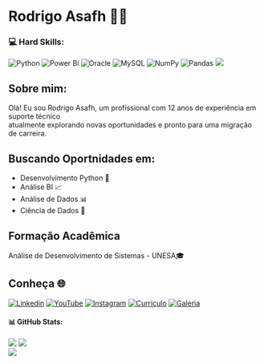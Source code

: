 # Rodrigo Asafh 👨‍💻
### 💻 Hard Skills:
![Python](https://img.shields.io/badge/python-3670A0?style=for-the-badge&logo=python&logoColor=ffdd54)
![Power Bi](https://img.shields.io/badge/power_bi-F2C811?style=for-the-badge&logo=powerbi&logoColor=black)
![Oracle](https://img.shields.io/badge/Oracle-F80000?style=for-the-badge&logo=oracle&logoColor=white)
![MySQL](https://img.shields.io/badge/mysql-%2300000f.svg?style=for-the-badge&logo=mysql&logoColor=white)
![NumPy](https://img.shields.io/badge/numpy-%23013243.svg?style=for-the-badge&logo=numpy&logoColor=white)
![Pandas](https://img.shields.io/badge/pandas-%23150458.svg?style=for-the-badge&logo=pandas&logoColor=white)
[![](https://visitcount.itsvg.in/api?id=rasafhdev&icon=0&color=12)](https://visitcount.itsvg.in)

## Sobre mim:
Olá! Eu sou Rodrigo Asafh, um profissional com 12 anos de experiência em suporte técnico<br>atualmente explorando novas oportunidades e pronto para uma migração de carreira.<br>

## Buscando Oportnidades em:
* Desenvolvimento Python 🐍
* Análise BI 📈
* Análise de Dados 📊
* Ciência de Dados 🧪

## Formação Acadêmica
Análise de Desenvolvimento de Sistemas - UNESA🎓

## Conheça 🌐
[![Linkedin](https://img.shields.io/badge/linkedin-blue?style=for-the-badge&logo=linkedin)](https://linkedin.com/in/rodrigoasafh/) 
[![YouTube](https://img.shields.io/badge/youtube-%23FF0000?style=for-the-badge&logo=youtube&logoColor=white)](https://youtube.com/@UmDevDesempregado) 
[![Instagram](https://img.shields.io/badge/instagram-%23DF683D?style=for-the-badge&logo=Instagram&logoColor=white)](https://instagram.com/umdevdesempregado/) 
[![Curriculo](https://img.shields.io/badge/Curriculo-black?style=for-the-badge&logo=google%20drive)](https://drive.google.com/uc?export=download&id=1oMeMxmJwdDIIcg-e1cCDJDRh83Uh3_1R) 
[![Galeria](https://img.shields.io/badge/Galeria%20de%20Certificados-%23013243?style=for-the-badge&logo=Google%20Photos&logoColor=white)](https://drive.google.com/drive/folders/1xLWiXPIXju7-Aesnj9-rG8kn54f89Q2Y?usp=sharing)


#### 📊 GitHub Stats:
![](https://github-readme-stats.vercel.app/api?username=rasafhdev&theme=dark&hide_border=false&include_all_commits=true&count_private=true)
![](https://github-readme-streak-stats.herokuapp.com/?user=rasafhdev&theme=dark&hide_border=false)<br/>
![](https://github-readme-stats.vercel.app/api/top-langs/?username=rasafhdev&theme=dark&hide_border=false&include_all_commits=true&count_private=true&layout=compact)
